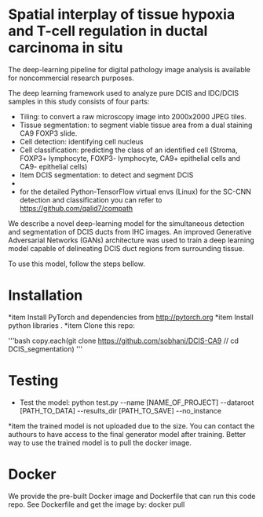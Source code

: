 # Spatial interplay of tissue hypoxia and T-cell regulation in ductal carcinoma in situ
The deep-learning pipeline for digital pathology image analysis is available for noncommercial research purposes.

The deep learning framework used to analyze pure DCIS and IDC/DCIS samples in this study consists of four parts: 
* Tiling: to convert a raw microscopy image into 2000x2000 JPEG tiles. 
* Tissue segmentation: to segment viable tissue area from a dual staining CA9 FOXP3 slide.
* Cell detection: identifying cell nucleus
* Cell classification: predicting the class of an identified cell (Stroma, FOXP3+ lymphocyte, FOXP3- lymphocyte, CA9+ epithelial cells and CA9- epithelial cells)
* Item DCIS segmentation: to detect and segment DCIS
* 
* for the detailed Python-TensorFlow virtual envs (Linux) for the SC-CNN detection and classification you can refer to   https://github.com/qalid7/compath 

We describe a novel deep-learning model for the simultaneous detection and segmentation of DCIS ducts from IHC images. 
An improved Generative Adversarial Networks (GANs) architecture was used to train a deep learning model capable of delineating DCIS duct regions from surrounding tissue.

To use this model, follow the steps bellow.
# Installation
*item Install PyTorch and dependencies from http://pytorch.org
*item Install python libraries .
*item Clone this repo:

'''bash
copy.each(git clone https://github.com/sobhani/DCIS-CA9 //
cd DCIS_segmentation)
'''

# Testing
* Test the model:
python test.py --name [NAME_OF_PROJECT] --dataroot [PATH_TO_DATA] --results_dir [PATH_TO_SAVE] --no_instance

*item the trained model is not uploaded due to the size. You can contact the authours to have access to the final generator model after training. Better way to use the trained model is to pull the docker image.

# Docker
We provide the pre-built Docker image and Dockerfile that can run this code repo. See Dockerfile and get the image by: docker pull 
